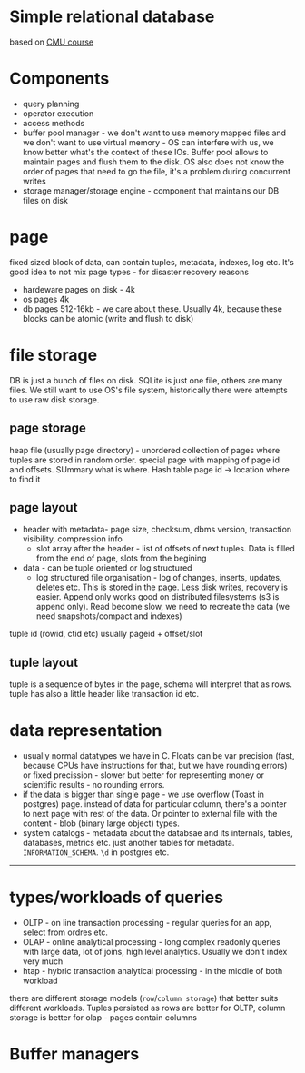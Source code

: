 # Simple relational database

based on [CMU course](https://15445.courses.cs.cmu.edu/fall2019/)

# Components
* query planning
* operator execution
* access methods
* buffer pool manager - we don't want to use memory mapped files and we don't want to use virtual memory - OS can interfere with us, we know better what's the context of these IOs. Buffer pool allows to maintain pages and flush them to the disk. OS also does not know the order of pages that need to go the file, it's a problem during concurrent writes
* storage manager/storage engine - component that maintains our DB files on disk

# page
fixed sized block of data, can contain tuples, metadata, indexes, log etc.
It's good idea to not mix page types - for disaster recovery reasons
* hardeware pages on disk - 4k
* os pages 4k
* db pages 512-16kb - we care about these. Usually 4k, because these blocks can be atomic (write and flush to disk)

# file storage
DB is just a bunch of files on disk. SQLite is just one file, others are many files.
We still want to use OS's file system, historically there were attempts to use raw disk storage.

## page storage
heap file (usually page directory) - unordered collection of pages where tuples are stored in random order.
special page with mapping of page id and offsets. SUmmary what is where. Hash table page id -> location where to find it

## page layout
* header with metadata- page size, checksum, dbms version, transaction visibility, compression info
    * slot array after the header - list of offsets of next tuples. Data is filled from the end of page, slots from the begining
* data - can be tuple oriented or log structured
    * log structured file organisation - log of changes, inserts, updates, deletes etc. This is stored in the page. Less disk writes, recovery is easier. Append only works good on distributed filesystems (s3 is append only). Read become slow, we need to recreate the data (we need snapshots/compact and indexes)


tuple id (rowid, ctid etc) usually pageid + offset/slot

## tuple layout
tuple is a sequence of bytes in the page, schema will interpret that as rows.
tuple has also a little header like transaction id etc.


# data representation
* usually normal datatypes we have in C. Floats can be var precision (fast, because CPUs have instructions for that, but we have rounding errors) or fixed precission - slower but better for representing money or scientific results - no rounding errors.
* if the data is bigger than single page - we use overflow (Toast in postgres) page. instead of data for particular column, there's a pointer to next page with rest of the data. Or pointer to external file with the content - blob (binary large object) types.
* system catalogs - metadata about the databsae and its internals, tables, databases, metrics etc. just another tables for metadata. `INFORMATION_SCHEMA`. `\d` in postgres etc.
 
 ------------
 # types/workloads of queries
 * OLTP - on line transaction processing - regular queries for an app, select from ordres etc.
 * OLAP - online analytical processing - long complex readonly queries with large data, lot of joins, high level analytics. Usually we don't index very much
 * htap - hybric transaction analytical processing - in the middle of both workload

 there are different storage models (`row`/`column storage`) that better suits different workloads. Tuples persisted as rows are better for OLTP, column storage is better for olap - pages contain columns

 # Buffer managers
 